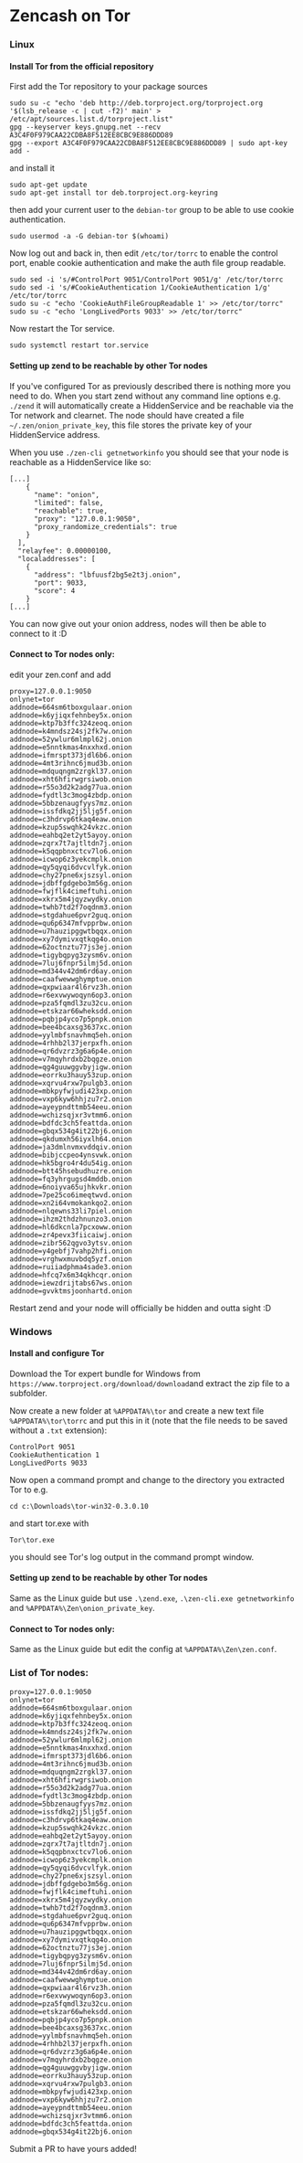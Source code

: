 # Zencash on Tor

### Linux

#### Install Tor from the official repository
First add the Tor repository to your package sources
```
sudo su -c "echo 'deb http://deb.torproject.org/torproject.org '$(lsb_release -c | cut -f2)' main' > /etc/apt/sources.list.d/torproject.list"
gpg --keyserver keys.gnupg.net --recv A3C4F0F979CAA22CDBA8F512EE8CBC9E886DDD89
gpg --export A3C4F0F979CAA22CDBA8F512EE8CBC9E886DDD89 | sudo apt-key add -
```
and install it
```
sudo apt-get update
sudo apt-get install tor deb.torproject.org-keyring
```
then add your current user to the `debian-tor` group to be able to use cookie authentication.
```
sudo usermod -a -G debian-tor $(whoami)
```

Now log out and back in, then edit `/etc/tor/torrc` to enable the control port, enable cookie authentication and make the auth file group readable.
```
sudo sed -i 's/#ControlPort 9051/ControlPort 9051/g' /etc/tor/torrc
sudo sed -i 's/#CookieAuthentication 1/CookieAuthentication 1/g' /etc/tor/torrc
sudo su -c "echo 'CookieAuthFileGroupReadable 1' >> /etc/tor/torrc"
sudo su -c "echo 'LongLivedPorts 9033' >> /etc/tor/torrc"
```
Now restart the Tor service.
```
sudo systemctl restart tor.service
```

#### Setting up zend to be reachable by other Tor nodes

If you've configured Tor as previously described there is nothing more you need to do. When you start zend without any command line options e.g. `./zend` it will automatically create a HiddenService and be reachable via the Tor network and clearnet. The node should have created a file `~/.zen/onion_private_key`, this file stores the private key of your HiddenService address.

When you use `./zen-cli getnetworkinfo` you should see that your node is reachable as a HiddenService like so:
```
[...]
    {
      "name": "onion",
      "limited": false,
      "reachable": true,
      "proxy": "127.0.0.1:9050",
      "proxy_randomize_credentials": true
    }
  ],
  "relayfee": 0.00000100,
  "localaddresses": [
    {
      "address": "lbfuusf2bg5e2t3j.onion",
      "port": 9033,
      "score": 4
    }
[...]
```

You can now give out your onion address, nodes will then be able to connect to it :D

#### Connect to Tor nodes only:
edit your zen.conf and add
```
proxy=127.0.0.1:9050
onlynet=tor
addnode=664sm6tboxgulaar.onion
addnode=k6yjiqxfehnbey5x.onion
addnode=ktp7b3ffc324zeoq.onion
addnode=k4mndsz24sj2fk7w.onion
addnode=52ywlur6mlmpl62j.onion
addnode=e5nntkmas4nxxhxd.onion
addnode=ifmrspt373jdl6b6.onion
addnode=4mt3rihnc6jmud3b.onion
addnode=mdquqngm2zrgkl37.onion
addnode=xht6hfirwgrsiwob.onion
addnode=r55o3d2k2adg77ua.onion
addnode=fydtl3c3mog4zbdp.onion
addnode=5bbzenaugfyys7mz.onion
addnode=issfdkq2jj5ljg5f.onion
addnode=c3hdrvp6tkaq4eaw.onion
addnode=kzup5swqhk24vkzc.onion
addnode=eahbq2et2yt5ayoy.onion
addnode=zqrx7t7ajtltdn7j.onion
addnode=k5qqpbnxctcv7lo6.onion
addnode=icwop6z3yekcmplk.onion
addnode=qy5qyqi6dvcvlfyk.onion
addnode=chy27pne6xjszsyl.onion
addnode=jdbffgdgebo3m56g.onion
addnode=fwjflk4cimeftuhi.onion
addnode=xkrx5m4jqyzwydky.onion
addnode=twhb7td2f7oqdnm3.onion
addnode=stgdahue6pvr2guq.onion
addnode=qu6p6347mfvpprbw.onion
addnode=u7hauzipggwtbqqx.onion
addnode=xy7dymivxqtkqg4o.onion
addnode=62octnztu77js3ej.onion
addnode=tigybqpyg3zysm6v.onion
addnode=7luj6fnpr5ilmj5d.onion
addnode=md344v42dm6rd6ay.onion
addnode=caafwewwghymptue.onion
addnode=qxpwiaar4l6rvz3h.onion
addnode=r6exvwywoqyn6op3.onion
addnode=pza5fqmdl3zu32cu.onion
addnode=etskzar66wheksdd.onion
addnode=pqbjp4yco7p5pnpk.onion
addnode=bee4bcaxsg3637xc.onion
addnode=yylmbfsnavhmq5eh.onion
addnode=4rhhb2l37jerpxfh.onion
addnode=qr6dvzrz3g6a6p4e.onion
addnode=v7mqyhrdxb2bqgze.onion
addnode=qg4guuwggvbyjigw.onion
addnode=eorrku3hauy53zup.onion
addnode=xqrvu4rxw7pulgb3.onion
addnode=mbkpyfwjudi423xp.onion
addnode=vxp6kyw6hhjzu7r2.onion
addnode=ayeypndttmb54eeu.onion
addnode=wchizsqjxr3vtmm6.onion
addnode=bdfdc3ch5feattda.onion
addnode=gbqx534g4it22bj6.onion
addnode=qkdumxh56iyxlh64.onion
addnode=ja3dmlnvmxvddqiv.onion
addnode=bibjccpeo4ynsvwk.onion
addnode=hk5bgro4r4du54ig.onion
addnode=btt45hsebudhuzre.onion
addnode=fq3yhrgugsd4mddb.onion
addnode=6noiyva65ujhkvkr.onion
addnode=7pe25co6imeqtwvd.onion
addnode=xn2i64vmokankqo2.onion
addnode=nlqewns33li7piel.onion
addnode=ihzm2thdzhnunzo3.onion
addnode=hl6dkcnla7pcxoww.onion
addnode=zr4pevx3fiicaiwj.onion
addnode=zibr562qgvo3ytsv.onion
addnode=y4gebfj7vahp2hfi.onion
addnode=vrghwxmuvbdq5yzf.onion
addnode=ruiiadphma4sade3.onion
addnode=hfcq7x6m34qkhcqr.onion
addnode=iewzdrijtabs67ws.onion
addnode=gvvktmsjoonhartd.onion
``` 

Restart zend and your node will officially be hidden and outta sight :D

### Windows

#### Install and configure Tor

Download the Tor expert bundle for Windows from `https://www.torproject.org/download/download`and extract the zip file to a subfolder.

Now create a new folder at `%APPDATA%\tor` and create a new text file `%APPDATA%\tor\torrc` and put this in it (note that the file needs to be saved without a `.txt` extension):
```
ControlPort 9051
CookieAuthentication 1
LongLivedPorts 9033
```

Now open a command prompt and change to the directory you extracted Tor to e.g.
```
cd c:\Downloads\tor-win32-0.3.0.10
```
and start tor.exe with
```
Tor\tor.exe
```
you should see Tor's log output in the command prompt window.

#### Setting up zend to be reachable by other Tor nodes

Same as the Linux guide but use `.\zend.exe`, `.\zen-cli.exe getnetworkinfo` and `%APPDATA%\Zen\onion_private_key`.

#### Connect to Tor nodes only:

Same as the Linux guide but edit the config at `%APPDATA%\Zen\zen.conf`.

### List of Tor nodes:
```
proxy=127.0.0.1:9050
onlynet=tor
addnode=664sm6tboxgulaar.onion
addnode=k6yjiqxfehnbey5x.onion
addnode=ktp7b3ffc324zeoq.onion
addnode=k4mndsz24sj2fk7w.onion
addnode=52ywlur6mlmpl62j.onion
addnode=e5nntkmas4nxxhxd.onion
addnode=ifmrspt373jdl6b6.onion
addnode=4mt3rihnc6jmud3b.onion
addnode=mdquqngm2zrgkl37.onion
addnode=xht6hfirwgrsiwob.onion
addnode=r55o3d2k2adg77ua.onion
addnode=fydtl3c3mog4zbdp.onion
addnode=5bbzenaugfyys7mz.onion
addnode=issfdkq2jj5ljg5f.onion
addnode=c3hdrvp6tkaq4eaw.onion
addnode=kzup5swqhk24vkzc.onion
addnode=eahbq2et2yt5ayoy.onion
addnode=zqrx7t7ajtltdn7j.onion
addnode=k5qqpbnxctcv7lo6.onion
addnode=icwop6z3yekcmplk.onion
addnode=qy5qyqi6dvcvlfyk.onion
addnode=chy27pne6xjszsyl.onion
addnode=jdbffgdgebo3m56g.onion
addnode=fwjflk4cimeftuhi.onion
addnode=xkrx5m4jqyzwydky.onion
addnode=twhb7td2f7oqdnm3.onion
addnode=stgdahue6pvr2guq.onion
addnode=qu6p6347mfvpprbw.onion
addnode=u7hauzipggwtbqqx.onion
addnode=xy7dymivxqtkqg4o.onion
addnode=62octnztu77js3ej.onion
addnode=tigybqpyg3zysm6v.onion
addnode=7luj6fnpr5ilmj5d.onion
addnode=md344v42dm6rd6ay.onion
addnode=caafwewwghymptue.onion
addnode=qxpwiaar4l6rvz3h.onion
addnode=r6exvwywoqyn6op3.onion
addnode=pza5fqmdl3zu32cu.onion
addnode=etskzar66wheksdd.onion
addnode=pqbjp4yco7p5pnpk.onion
addnode=bee4bcaxsg3637xc.onion
addnode=yylmbfsnavhmq5eh.onion
addnode=4rhhb2l37jerpxfh.onion
addnode=qr6dvzrz3g6a6p4e.onion
addnode=v7mqyhrdxb2bqgze.onion
addnode=qg4guuwggvbyjigw.onion
addnode=eorrku3hauy53zup.onion
addnode=xqrvu4rxw7pulgb3.onion
addnode=mbkpyfwjudi423xp.onion
addnode=vxp6kyw6hhjzu7r2.onion
addnode=ayeypndttmb54eeu.onion
addnode=wchizsqjxr3vtmm6.onion
addnode=bdfdc3ch5feattda.onion
addnode=gbqx534g4it22bj6.onion
```

Submit a PR to have yours added!

